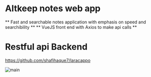 # Altkeep notes web app
** Fast and searchable notes application with emphasis on speed and searchibility **
** VueJS front end with Axios to make api calls **

# Restful api Backend 
https://github.com/shafihaque7/laracappo

![main](https://github.com/shafihaque7/shafihaque7.github.io/blob/master/demo1.gif)
